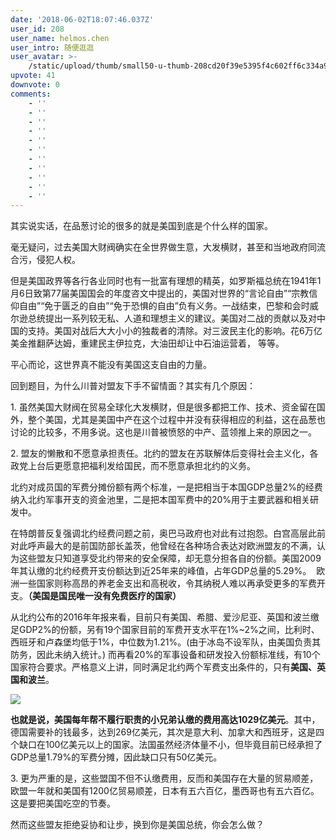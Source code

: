 ```yaml
---
date: '2018-06-02T18:07:46.037Z'
user_id: 208
user_name: helmos.chen
user_intro: 随便逛逛
user_avatar: >-
    /static/upload/thumb/small50-u-thumb-208cd20f39e5395f4c602ff6c334a93555cf2b554db.png
upvote: 41
downvote: 0
comments:
    - ''
    - ''
    - ''
    - ''
    - ''
    - ''
    - ''
    - ''
    - ''
    - ''
    - ''
---
```


其实说实话，在品葱讨论的很多的就是美国到底是个什么样的国家。

毫无疑问，过去美国大财阀确实在全世界做生意，大发横财，甚至和当地政府同流合污，侵犯人权。

但是美国政界等各行各业同时也有一批富有理想的精英，如罗斯福总统在1941年1月6日致第77届美国国会的年度咨文中提出的，美国对世界的“言论自由”“宗教信仰自由”“免于匮乏的自由”“免于恐惧的自由”负有义务。一战结束，巴黎和会时威尔逊总统提出一系列较无私、人道和理想主义的建议。美国对二战的贡献以及对中国的支持。美国对战后大大小小的独裁者的清除。对三波民主化的影响。花6万亿美金推翻萨达姆，重建民主伊拉克，大油田却让中石油运营着， 等等。

平心而论，这世界真不能没有美国这支自由的力量。

  

回到题目，为什么川普对盟友下手不留情面？其实有几个原因：

1\. 虽然美国大财阀在贸易全球化大发横财，但是很多都把工作、技术、资金留在国外，整个美国，尤其是美国中产在这个过程中并没有获得相应的利益，这在品葱也讨论的比较多，不用多说。这也是川普被愤怒的中产、蓝领推上来的原因之一。

  

2\. 盟友的懒散和不愿意承担责任。北约的盟友在苏联解体后变得社会主义化，各政党上台后更愿意把福利发给国民，而不愿意承担北约的义务。

北约对成员国的军费分摊份额有两个标准，一是把相当于本国GDP总量2%的经费纳入北约军事开支的资金池里，二是把本国军费中的20%用于主要武器和相关研发中。

在特朗普反复强调北约经费问题之前，奥巴马政府也对此有过抱怨。白宫高层此前对此呼声最大的是前国防部长盖茨，他曾经在各种场合表达对欧洲盟友的不满，认为这些盟友只知道享受北约带来的安全保障，却无意分担各自的份额。美国2009年其认缴的北约经费开支份额达到近25年来的峰值，占年GDP总量的5.29%。  欧洲一些国家则称高昂的养老金支出和高税收，令其纳税人难以再承受更多的军费开支。**（美国是国民唯一没有免费医疗的国家）**

从北约公布的2016年年报来看，目前只有美国、希腊、爱沙尼亚、英国和波兰缴足GDP2%的份额，另有19个国家目前的军费开支水平在1%~2%之间，比利时、西班牙和卢森堡均低于1%，中位数为1.21%。(由于冰岛不设军队，由美国负责其防务，因此未纳入统计。) 而再看20%的军事设备和研发投入份额标准线，有10个国家符合要求。严格意义上讲，同时满足北约两个军费支出条件的，只有**美国、英国和波兰**。

  

[![](https://archive.is/yEqzV/10a00e670ea226353e472e82302041be950bee14.jpg)](https://archive.is/yEqzV/10a00e670ea226353e472e82302041be950bee14.jpg)

  

**也就是说，美国每年帮不履行职责的小兄弟认缴的费用高达1029亿美元**。其中，德国需要补的钱最多，达到269亿美元，其次是意大利、加拿大和西班牙，这是四个缺口在100亿美元以上的国家。法国虽然经济体量不小，但毕竟目前已经承担了GDP总量1.79%的军费分摊，因此缺口只有50亿美元。

  

3\. 更为严重的是，这些盟国不但不认缴费用，反而和美国存在大量的贸易顺差，欧盟一年就和美国有1200亿贸易顺差，日本有五六百亿，墨西哥也有五六百亿。这是要把美国吃空的节奏。

  

然而这些盟友拒绝妥协和让步，换到你是美国总统，你会怎么做？
